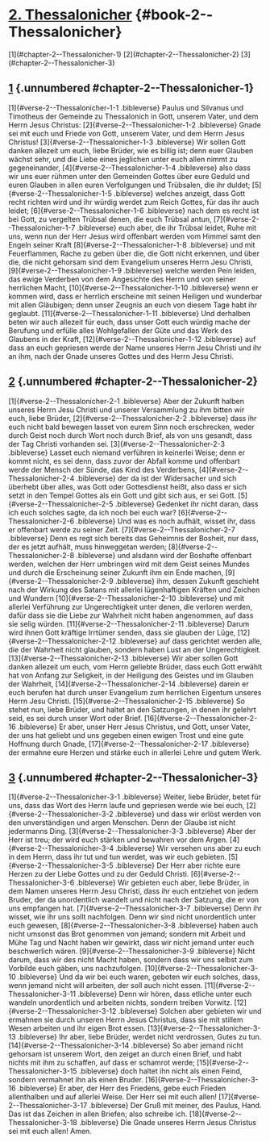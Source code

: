 # [2. Thessalonicher](ch001.xhtml) {#book-2--Thessalonicher}

<div id="chapterlinks-2--Thessalonicher" class="chapterlinks">[1](#chapter-2--Thessalonicher-1) [2](#chapter-2--Thessalonicher-2) [3](#chapter-2--Thessalonicher-3) </div>

## [1](#book-2--Thessalonicher) {.unnumbered #chapter-2--Thessalonicher-1}
[1]{#verse-2--Thessalonicher-1-1 .bibleverse} Paulus und Silvanus und Timotheus der Gemeinde zu Thessalonich in Gott, unserem Vater, und dem Herrn Jesus Christus: [2]{#verse-2--Thessalonicher-1-2 .bibleverse} Gnade sei mit euch und Friede von Gott, unserem Vater, und dem Herrn Jesus Christus! [3]{#verse-2--Thessalonicher-1-3 .bibleverse} Wir sollen Gott danken allezeit um euch, liebe Brüder, wie es billig ist; denn euer Glauben wächst sehr, und die Liebe eines jeglichen unter euch allen nimmt zu gegeneinander, [4]{#verse-2--Thessalonicher-1-4 .bibleverse} also dass wir uns euer rühmen unter den Gemeinden Gottes über eure Geduld und euren Glauben in allen euren Verfolgungen und Trübsalen, die ihr duldet; [5]{#verse-2--Thessalonicher-1-5 .bibleverse} welches anzeigt, dass Gott recht richten wird und ihr würdig werdet zum Reich Gottes, für das ihr auch leidet; [6]{#verse-2--Thessalonicher-1-6 .bibleverse} nach dem es recht ist bei Gott, zu vergelten Trübsal denen, die euch Trübsal antun, [7]{#verse-2--Thessalonicher-1-7 .bibleverse} euch aber, die ihr Trübsal leidet, Ruhe mit uns, wenn nun der Herr Jesus wird offenbart werden vom Himmel samt den Engeln seiner Kraft [8]{#verse-2--Thessalonicher-1-8 .bibleverse} und mit Feuerflammen, Rache zu geben über die, die Gott nicht erkennen, und über die, die nicht gehorsam sind dem Evangelium unseres Herrn Jesu Christi, [9]{#verse-2--Thessalonicher-1-9 .bibleverse} welche werden Pein leiden, das ewige Verderben von dem Angesichte des Herrn und von seiner herrlichen Macht, [10]{#verse-2--Thessalonicher-1-10 .bibleverse} wenn er kommen wird, dass er herrlich erscheine mit seinen Heiligen und wunderbar mit allen Gläubigen; denn unser Zeugnis an euch von diesem Tage habt ihr geglaubt. [11]{#verse-2--Thessalonicher-1-11 .bibleverse} Und derhalben beten wir auch allezeit für euch, dass unser Gott euch würdig mache der Berufung und erfülle alles Wohlgefallen der Güte und das Werk des Glaubens in der Kraft, [12]{#verse-2--Thessalonicher-1-12 .bibleverse} auf dass an euch gepriesen werde der Name unseres Herrn Jesu Christi und ihr an ihm, nach der Gnade unseres Gottes und des Herrn Jesu Christi.

## [2](#book-2--Thessalonicher) {.unnumbered #chapter-2--Thessalonicher-2}
[1]{#verse-2--Thessalonicher-2-1 .bibleverse} Aber der Zukunft halben unseres Herrn Jesu Christi und unserer Versammlung zu ihm bitten wir euch, liebe Brüder, [2]{#verse-2--Thessalonicher-2-2 .bibleverse} dass ihr euch nicht bald bewegen lasset von eurem Sinn noch erschrecken, weder durch Geist noch durch Wort noch durch Brief, als von uns gesandt, dass der Tag Christi vorhanden sei. [3]{#verse-2--Thessalonicher-2-3 .bibleverse} Lasset euch niemand verführen in keinerlei Weise; denn er kommt nicht, es sei denn, dass zuvor der Abfall komme und offenbart werde der Mensch der Sünde, das Kind des Verderbens, [4]{#verse-2--Thessalonicher-2-4 .bibleverse} der da ist der Widersacher und sich überhebt über alles, was Gott oder Gottesdienst heißt, also dass er sich setzt in den Tempel Gottes als ein Gott und gibt sich aus, er sei Gott. [5]{#verse-2--Thessalonicher-2-5 .bibleverse} Gedenket ihr nicht daran, dass ich euch solches sagte, da ich noch bei euch war? [6]{#verse-2--Thessalonicher-2-6 .bibleverse} Und was es noch aufhält, wisset ihr, dass er offenbart werde zu seiner Zeit. [7]{#verse-2--Thessalonicher-2-7 .bibleverse} Denn es regt sich bereits das Geheimnis der Bosheit, nur dass, der es jetzt aufhält, muss hinweggetan werden; [8]{#verse-2--Thessalonicher-2-8 .bibleverse} und alsdann wird der Boshafte offenbart werden, welchen der Herr umbringen wird mit dem Geist seines Mundes und durch die Erscheinung seiner Zukunft ihm ein Ende machen, [9]{#verse-2--Thessalonicher-2-9 .bibleverse} ihm, dessen Zukunft geschieht nach der Wirkung des Satans mit allerlei lügenhaftigen Kräften und Zeichen und Wundern [10]{#verse-2--Thessalonicher-2-10 .bibleverse} und mit allerlei Verführung zur Ungerechtigkeit unter denen, die verloren werden, dafür dass sie die Liebe zur Wahrheit nicht haben angenommen, auf dass sie selig würden. [11]{#verse-2--Thessalonicher-2-11 .bibleverse} Darum wird ihnen Gott kräftige Irrtümer senden, dass sie glauben der Lüge, [12]{#verse-2--Thessalonicher-2-12 .bibleverse} auf dass gerichtet werden alle, die der Wahrheit nicht glauben, sondern haben Lust an der Ungerechtigkeit. [13]{#verse-2--Thessalonicher-2-13 .bibleverse} Wir aber sollen Gott danken allezeit um euch, vom Herrn geliebte Brüder, dass euch Gott erwählt hat von Anfang zur Seligkeit, in der Heiligung des Geistes und im Glauben der Wahrheit, [14]{#verse-2--Thessalonicher-2-14 .bibleverse} darein er euch berufen hat durch unser Evangelium zum herrlichen Eigentum unseres Herrn Jesu Christi. [15]{#verse-2--Thessalonicher-2-15 .bibleverse} So stehet nun, liebe Brüder, und haltet an den Satzungen, in denen ihr gelehrt seid, es sei durch unser Wort oder Brief. [16]{#verse-2--Thessalonicher-2-16 .bibleverse} Er aber, unser Herr Jesus Christus, und Gott, unser Vater, der uns hat geliebt und uns gegeben einen ewigen Trost und eine gute Hoffnung durch Gnade, [17]{#verse-2--Thessalonicher-2-17 .bibleverse} der ermahne eure Herzen und stärke euch in allerlei Lehre und gutem Werk.

## [3](#book-2--Thessalonicher) {.unnumbered #chapter-2--Thessalonicher-3}
[1]{#verse-2--Thessalonicher-3-1 .bibleverse} Weiter, liebe Brüder, betet für uns, dass das Wort des Herrn laufe und gepriesen werde wie bei euch, [2]{#verse-2--Thessalonicher-3-2 .bibleverse} und dass wir erlöst werden von den unverständigen und argen Menschen. Denn der Glaube ist nicht jedermanns Ding. [3]{#verse-2--Thessalonicher-3-3 .bibleverse} Aber der Herr ist treu; der wird euch stärken und bewahren vor dem Argen. [4]{#verse-2--Thessalonicher-3-4 .bibleverse} Wir versehen uns aber zu euch in dem Herrn, dass ihr tut und tun werdet, was wir euch gebieten. [5]{#verse-2--Thessalonicher-3-5 .bibleverse} Der Herr aber richte eure Herzen zu der Liebe Gottes und zu der Geduld Christi. [6]{#verse-2--Thessalonicher-3-6 .bibleverse} Wir gebieten euch aber, liebe Brüder, in dem Namen unseres Herrn Jesu Christi, dass ihr euch entziehet von jedem Bruder, der da unordentlich wandelt und nicht nach der Satzung, die er von uns empfangen hat. [7]{#verse-2--Thessalonicher-3-7 .bibleverse} Denn ihr wisset, wie ihr uns sollt nachfolgen. Denn wir sind nicht unordentlich unter euch gewesen, [8]{#verse-2--Thessalonicher-3-8 .bibleverse} haben auch nicht umsonst das Brot genommen von jemand; sondern mit Arbeit und Mühe Tag und Nacht haben wir gewirkt, dass wir nicht jemand unter euch beschwerlich wären. [9]{#verse-2--Thessalonicher-3-9 .bibleverse} Nicht darum, dass wir des nicht Macht haben, sondern dass wir uns selbst zum Vorbilde euch gäben, uns nachzufolgen. [10]{#verse-2--Thessalonicher-3-10 .bibleverse} Und da wir bei euch waren, geboten wir euch solches, dass, wenn jemand nicht will arbeiten, der soll auch nicht essen. [11]{#verse-2--Thessalonicher-3-11 .bibleverse} Denn wir hören, dass etliche unter euch wandeln unordentlich und arbeiten nichts, sondern treiben Vorwitz. [12]{#verse-2--Thessalonicher-3-12 .bibleverse} Solchen aber gebieten wir und ermahnen sie durch unseren Herrn Jesus Christus, dass sie mit stillem Wesen arbeiten und ihr eigen Brot essen. [13]{#verse-2--Thessalonicher-3-13 .bibleverse} Ihr aber, liebe Brüder, werdet nicht verdrossen, Gutes zu tun. [14]{#verse-2--Thessalonicher-3-14 .bibleverse} So aber jemand nicht gehorsam ist unserem Wort, den zeiget an durch einen Brief, und habt nichts mit ihm zu schaffen, auf dass er schamrot werde; [15]{#verse-2--Thessalonicher-3-15 .bibleverse} doch haltet ihn nicht als einen Feind, sondern vermahnet ihn als einen Bruder. [16]{#verse-2--Thessalonicher-3-16 .bibleverse} Er aber, der Herr des Friedens, gebe euch Frieden allenthalben und auf allerlei Weise. Der Herr sei mit euch allen! [17]{#verse-2--Thessalonicher-3-17 .bibleverse} Der Gruß mit meiner, des Paulus, Hand. Das ist das Zeichen in allen Briefen; also schreibe ich. [18]{#verse-2--Thessalonicher-3-18 .bibleverse} Die Gnade unseres Herrn Jesus Christus sei mit euch allen! Amen.